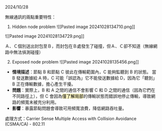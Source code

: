 2024/10/28

無線通訊的兩點重要特性：

1. Hidden node problem
![[Pasted image 20241028134710.png]]

![[Pasted image 20241028134729.png]]

Ａ、Ｃ個別送出封包至Ｂ，而封包在Ｂ處發生了碰撞，但Ａ、Ｃ卻不知道（無線網路中無法偵測碰撞）


2. Exposed node problem
![[Pasted image 20241028135456.png]]
- **情境描述**：節點 B 和節點 C 彼此在傳輸範圍內，C 能夠監聽到 B 的狀態。
  當 B 發送數據給 A 時，C 可能「誤認為」它不能發送數據給 D，因為它「聽到」B 正在傳輸數據，擔心產生干擾。
- **問題**：實際上，B 和 A 之間的通信不會影響 C 和 D 之間的通信（因為它們在不同路徑上），但 C 會因為<mark style="background: #FFF3A3A6;">僅了解局部</mark>的傳輸狀態而錯誤地停止傳輸，導致網路的頻寬未被充分利用。
- **影響**：暴露節點問題會導致可用頻寬浪費，降低網路吞吐量。
  
  
處理方式：Carrier Sense Multiple Access with Collision Avoidance (CSMA/CA) - 802.11



